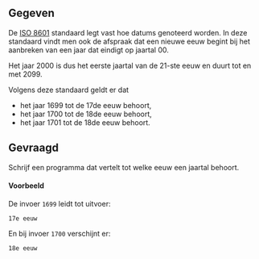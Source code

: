 ## Gegeven

De <a href='https://nl.wikipedia.org/wiki/ISO_8601' target='_blank'>ISO 8601</a> standaard legt vast hoe datums genoteerd worden. In deze standaard vindt men ook de  afspraak dat een nieuwe eeuw begint bij het aanbreken van een jaar dat eindigt op jaartal 00.

Het jaar 2000 is dus het eerste jaartal van de 21-ste eeuw en duurt tot en met 2099.

Volgens deze standaard geldt er dat

- het jaar 1699 tot de 17de eeuw behoort,
- het jaar 1700 tot de 18de eeuw behoort,
- het jaar 1701 tot de 18de eeuw behoort.

## Gevraagd

Schrijf een programma dat vertelt tot welke eeuw een jaartal behoort.

#### Voorbeeld
De invoer `1699` leidt tot uitvoer:
```
17e eeuw
```

En bij invoer `1700` verschijnt er:
```
18e eeuw
```